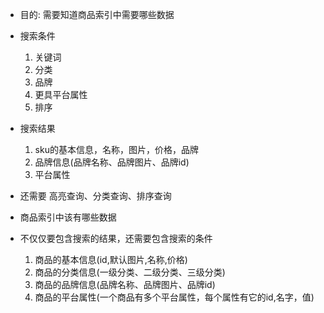 - 目的: 需要知道商品索引中需要哪些数据
- 搜索条件
  1. 关键词
  2. 分类
  3. 品牌
  4. 更具平台属性
  5. 排序
- 搜索结果
  1. sku的基本信息，名称，图片，价格，品牌
  2. 品牌信息(品牌名称、品牌图片、品牌id)
  3. 平台属性
- 还需要 高亮查询、分类查询、排序查询

- 商品索引中该有哪些数据
- 不仅仅要包含搜索的结果，还需要包含搜索的条件
  1. 商品的基本信息(id,默认图片,名称,价格)
  2. 商品的分类信息(一级分类、二级分类、三级分类)
  3. 商品的品牌信息(品牌名称、品牌图片、品牌id)
  4. 商品的平台属性(一个商品有多个平台属性，每个属性有它的id,名字，值)
  